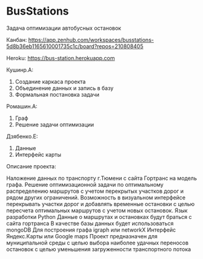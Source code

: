 # BusStations

Задача оптимизации автобусных остановок

Канбан: https://app.zenhub.com/workspaces/busstations-5d8b36eb1165610001735c1c/board?repos=210808405

Heroku: https://bus-station.herokuapp.com

Кушинр.А:
1. Создание каркаса проекта
2. Объединение данных и запись в базу
3. Формальная постановка задачи

Ромашин.А:
1. Граф
2. Решение задачи оптимизации

Дзябенко.Е:
1. Данные
2. Интерфейс карты 

Описание проекта:

Наложение данных по транспорту г.Тюмени с сайта Гортранс на модель графа.
Решение оптимизационной задачи по оптимальному распределению маршрутов с учетом перекрытых участков дорог и рядом других ограничений.
Возможность в визуальном интерфейсе перекрывать участки дорог и добавлять временные остановки с целью пересчета оптимальных маршрутов с учетом новых остановок.
Язык разработки Python
Данные о маршрутах и остановках будут браться с сайта гортранса
В качестве базы данных будет использоваться mongoDB
Для построения графа igraph или networkX
Интерфейс Яндекс.Карты или Google maps
Проект предназначен для муниципальной среды с целью выбора наиболее удачных переносов остановок с целью уменьшения загруженности транспортного потока
